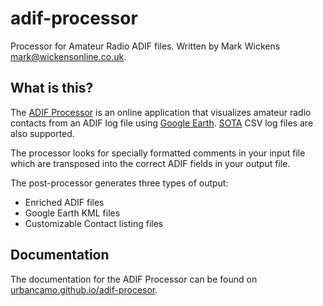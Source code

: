 # adif-processor
Processor for Amateur Radio ADIF files.
Written by Mark Wickens [mark@wickensonline.co.uk](mailto:"mark@wickensonline.co.uk").

## What is this?

The [ADIF Processor](http://adifweb-env.eba-saseumwd.eu-west-2.elasticbeanstalk.com/) is an online application
that visualizes amateur radio contacts from an ADIF log file using [Google Earth](https://earth.google.com).
[SOTA](https://www.sotadata.org.uk/en/) CSV log files are also supported.

The processor looks for specially formatted comments in your input file which are transposed into the
correct ADIF fields in your output file.

The post-processor generates three types of output:
  - Enriched ADIF files
  - Google Earth KML files  
  - Customizable Contact listing files

## Documentation

The documentation for the ADIF Processor can be found on [urbancamo.github.io/adif-procesor](https://urbancamo.github.io/adif-processor).